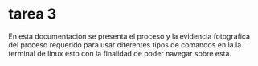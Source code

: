 # tarea 3

En esta documentacion se presenta el proceso y la evidencia fotografica del proceso requerido para usar
diferentes tipos de comandos en la la terminal de linux esto con la finalidad de poder navegar sobre esta.


